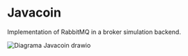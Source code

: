 # Javacoin
Implementation of RabbitMQ in a broker simulation backend.


![Diagrama Javacoin drawio](https://github.com/DserafiniGiraudo/Javacoin/assets/150834895/fc1681f9-c92f-4cda-87da-33102fc0dbdd)

